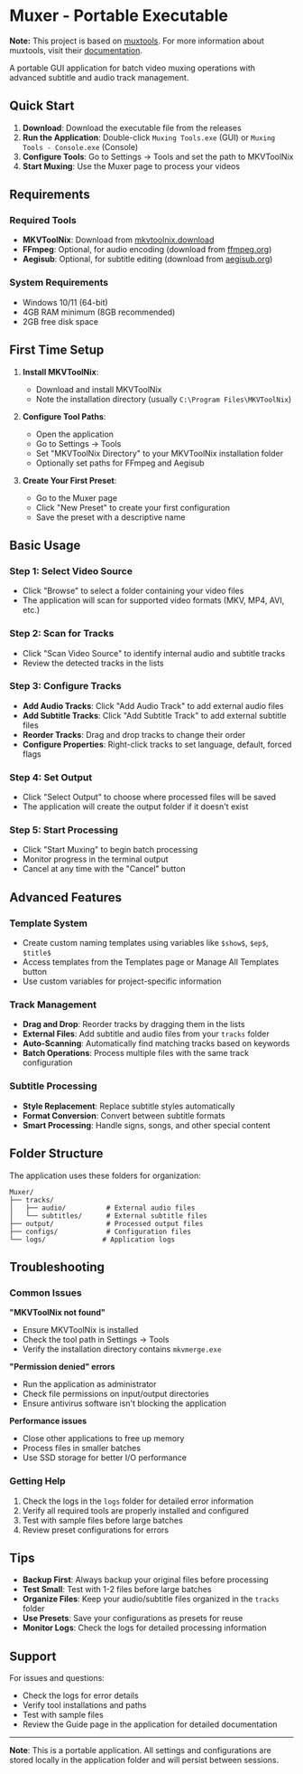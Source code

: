 # Muxer - Portable Executable

**Note:** This project is based on [muxtools](https://github.com/muxtools/muxtools). For more information about muxtools, visit their [documentation](https://muxtools.vodes.pw/).

A portable GUI application for batch video muxing operations with advanced subtitle and audio track management.

## Quick Start

1. **Download**: Download the executable file from the releases
2. **Run the Application**: Double-click `Muxing Tools.exe` (GUI) or `Muxing Tools - Console.exe` (Console)
3. **Configure Tools**: Go to Settings → Tools and set the path to MKVToolNix
4. **Start Muxing**: Use the Muxer page to process your videos

## Requirements

### Required Tools

- **MKVToolNix**: Download from [mkvtoolnix.download](https://mkvtoolnix.download/)
- **FFmpeg**: Optional, for audio encoding (download from [ffmpeg.org](https://ffmpeg.org/))
- **Aegisub**: Optional, for subtitle editing (download from [aegisub.org](https://aegisub.org/))

### System Requirements

- Windows 10/11 (64-bit)
- 4GB RAM minimum (8GB recommended)
- 2GB free disk space

## First Time Setup

1. **Install MKVToolNix**:

   - Download and install MKVToolNix
   - Note the installation directory (usually `C:\Program Files\MKVToolNix`)

2. **Configure Tool Paths**:

   - Open the application
   - Go to Settings → Tools
   - Set "MKVToolNix Directory" to your MKVToolNix installation folder
   - Optionally set paths for FFmpeg and Aegisub

3. **Create Your First Preset**:
   - Go to the Muxer page
   - Click "New Preset" to create your first configuration
   - Save the preset with a descriptive name

## Basic Usage

### Step 1: Select Video Source

- Click "Browse" to select a folder containing your video files
- The application will scan for supported video formats (MKV, MP4, AVI, etc.)

### Step 2: Scan for Tracks

- Click "Scan Video Source" to identify internal audio and subtitle tracks
- Review the detected tracks in the lists

### Step 3: Configure Tracks

- **Add Audio Tracks**: Click "Add Audio Track" to add external audio files
- **Add Subtitle Tracks**: Click "Add Subtitle Track" to add external subtitle files
- **Reorder Tracks**: Drag and drop tracks to change their order
- **Configure Properties**: Right-click tracks to set language, default, forced flags

### Step 4: Set Output

- Click "Select Output" to choose where processed files will be saved
- The application will create the output folder if it doesn't exist

### Step 5: Start Processing

- Click "Start Muxing" to begin batch processing
- Monitor progress in the terminal output
- Cancel at any time with the "Cancel" button

## Advanced Features

### Template System

- Create custom naming templates using variables like `$show$`, `$ep$`, `$title$`
- Access templates from the Templates page or Manage All Templates button
- Use custom variables for project-specific information

### Track Management

- **Drag and Drop**: Reorder tracks by dragging them in the lists
- **External Files**: Add subtitle and audio files from your `tracks` folder
- **Auto-Scanning**: Automatically find matching tracks based on keywords
- **Batch Operations**: Process multiple files with the same track configuration

### Subtitle Processing

- **Style Replacement**: Replace subtitle styles automatically
- **Format Conversion**: Convert between subtitle formats
- **Smart Processing**: Handle signs, songs, and other special content

## Folder Structure

The application uses these folders for organization:

```
Muxer/
├── tracks/
│   ├── audio/          # External audio files
│   └── subtitles/      # External subtitle files
├── output/             # Processed output files
├── configs/            # Configuration files
└── logs/              # Application logs
```

## Troubleshooting

### Common Issues

**"MKVToolNix not found"**

- Ensure MKVToolNix is installed
- Check the tool path in Settings → Tools
- Verify the installation directory contains `mkvmerge.exe`

**"Permission denied" errors**

- Run the application as administrator
- Check file permissions on input/output directories
- Ensure antivirus software isn't blocking the application

**Performance issues**

- Close other applications to free up memory
- Process files in smaller batches
- Use SSD storage for better I/O performance

### Getting Help

1. Check the logs in the `logs` folder for detailed error information
2. Verify all required tools are properly installed and configured
3. Test with sample files before large batches
4. Review preset configurations for errors

## Tips

- **Backup First**: Always backup your original files before processing
- **Test Small**: Test with 1-2 files before large batches
- **Organize Files**: Keep your audio/subtitle files organized in the `tracks` folder
- **Use Presets**: Save your configurations as presets for reuse
- **Monitor Logs**: Check the logs for detailed processing information

## Support

For issues and questions:

- Check the logs for error details
- Verify tool installations and paths
- Test with sample files
- Review the Guide page in the application for detailed documentation

---

**Note**: This is a portable application. All settings and configurations are stored locally in the application folder and will persist between sessions.
